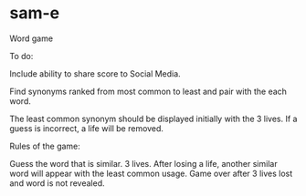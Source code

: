# sam-e
Word game

To do:

Include ability to share score to Social Media.

Find synonyms ranked from most common to least and pair
with the each word.

The least common synonym should be displayed initially with the
3 lives. If a guess is incorrect, a life will be removed.

Rules of the game:

Guess the word that is similar.
3 lives. 
After losing a life, another similar word will appear with the least common usage.
Game over after 3 lives lost and word is not revealed.

